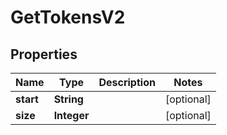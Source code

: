 

# GetTokensV2


## Properties

| Name | Type | Description | Notes |
|------------ | ------------- | ------------- | -------------|
|**start** | **String** |  |  [optional] |
|**size** | **Integer** |  |  [optional] |



